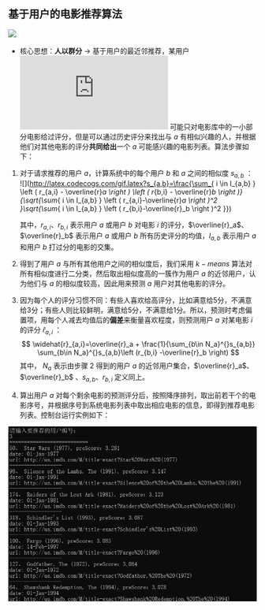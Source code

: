 ## 基于用户的电影推荐算法
![](http://latex.codecogs.com/gif.latex?\\sigma=\sqrt{\frac{1}{n}{\sum_{k=1}^n(x_i-\bar{x})^2}})
* 核心思想：**人以群分** -> 基于用户的最近邻推荐，某用户 ![](http://latex.codecogs.com/gif.latex?$a$) 可能只对电影库中的一小部分电影给过评分，但是可以通过历史评分来找出与 $a$ 有相似兴趣的人，并根据他们对其他电影的评分**共同给出**一个 $a$ 可能感兴趣的电影列表。算法步骤如下：

1. 对于请求推荐的用户 $a$，计算系统中的每个用户 $b$ 和 $a$ 之间的相似度 $s_{a,b}$ ：
   <br/>
   ![](http://latex.codecogs.com/gif.latex?s_{a,b}=\frac{\sum_{ i \in I_{a,b} } \left ( r_{a,i} - \overline{r}_a \right ) \left ( r_{b,i} - \overline{r}_b \right )}{\sqrt{\sum_{ i \in I_{a,b} } \left ( r_{a,i}-\overline{r}_a \right )^2 }\sqrt{\sum_{ i \in I_{a,b} } \left ( r_{b,i}-\overline{r}_b \right )^2 }})
   
   其中，$r_{a,i}$、$r_{b,i}$ 表示用户 $a$ 或用户 $b$ 对电影 $i$ 的评分，$\overline{r}_a$、 $\overline{r}_b$ 表示用户 $a$ 或用户 $b$ 所有历史评分的均值，$I_{a,b}$ 表示用户 $a$ 和用户 $b$ 打过分的电影的交集。

   

2. 得到了用户 $a$ 与所有其他用户之间的相似度后，我们采用 $k-means$ 算法对所有相似度进行二分类，然后取出相似度高的一簇作为用户 $a$ 的近邻用户，认为他们与 $a$ 的相似度较高，因此用来预测 $a$ 用户对其他电影的评分。

   

3. 因为每个人的评分习惯不同：有些人喜欢给高评分，比如满意给5分，不满意给3分；有些人则比较鲜明，满意给5分，不满意给1分。所以，预测时考虑偏置项，用每个人减去均值后的**偏差**来衡量喜欢程度，则预测用户 $a$ 对某电影 $i$ 的评分 $\widehat{r}_{a,i}$ ：
   $$
   \widehat{r}_{a,i}=\overline{r}_a + \frac{1}{\sum_{b\in N_a}^{}s_{a,b}} \sum_{b\in N_a}^{}s_{a,b}\left (r_{b,i} -\overline{r}_b \right)
   $$
   其中， $N_a$ 表示由步骤 2 得到的用户 $a$ 的近邻用户集合，$\overline{r}_a$、 $\overline{r}_b$ 、$s_{a,b}$、$r_{b,i}$ 定义同上。



4. 算出用户 $a$ 对每个剩余电影的预测评分后，按照降序排列，取出前若干个的电影序号，并根据序号到系统电影列表中取出相应电影的信息，即得到推荐电影列表。控制台运行实例如下：

<div align=center>
<img src=".\recommend_example.png" width="700"/>
<div>
